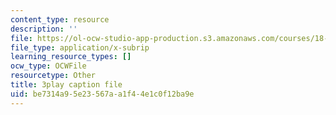 ```yaml
---
content_type: resource
description: ''
file: https://ol-ocw-studio-app-production.s3.amazonaws.com/courses/18-03sc-differential-equations-fall-2011/be7314a95e23567aa1f44e1c0f12ba9e_d521hz0sGtE.vtt
file_type: application/x-subrip
learning_resource_types: []
ocw_type: OCWFile
resourcetype: Other
title: 3play caption file
uid: be7314a9-5e23-567a-a1f4-4e1c0f12ba9e
---
```

